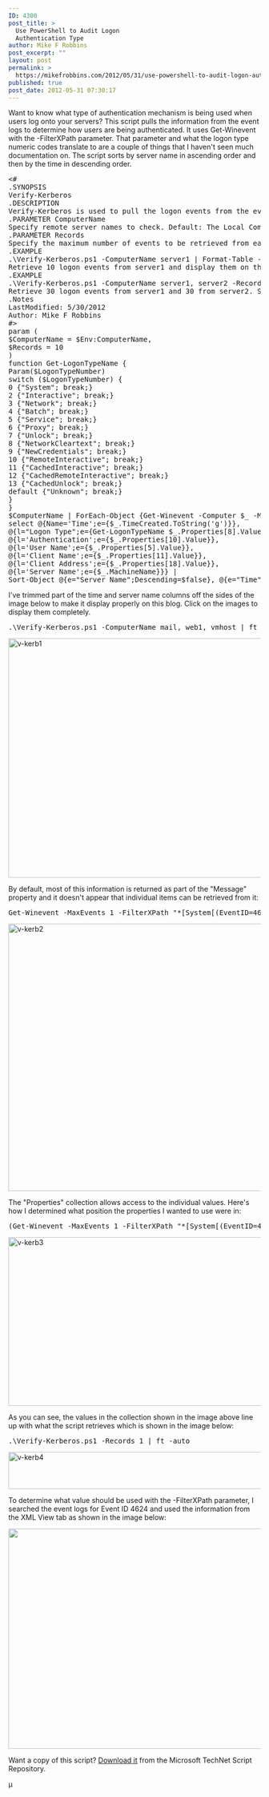 ```yaml
---
ID: 4300
post_title: >
  Use PowerShell to Audit Logon
  Authentication Type
author: Mike F Robbins
post_excerpt: ""
layout: post
permalink: >
  https://mikefrobbins.com/2012/05/31/use-powershell-to-audit-logon-authentication-type/
published: true
post_date: 2012-05-31 07:30:17
---
```

Want to know what type of authentication mechanism is being used when users log onto your servers? This script pulls the information from the event logs to determine how users are being authenticated. It uses Get-Winevent with the -FilterXPath parameter. That parameter and what the logon type numeric codes translate to are a couple of things that I haven't seen much documentation on. The script sorts by server name in ascending order and then by the time in descending order.
<pre class="lang:ps decode:true">&lt;#
.SYNOPSIS
Verify-Kerberos
.DESCRIPTION
Verify-Kerberos is used to pull the logon events from the event log of specific servers to determine what type of authentication mechanism is being used. Examples are NTLM and Kerberos.
.PARAMETER ComputerName
Specify remote server names to check. Default: The Local Computer
.PARAMETER Records
Specify the maximum number of events to be retrieved from each computer. Default: 10
.EXAMPLE
.\Verify-Kerberos.ps1 -ComputerName server1 | Format-Table -AutoSize
Retrieve 10 logon events from server1 and display them on the screen in a table.
.EXAMPLE
.\Verify-Kerberos.ps1 -ComputerName server1, server2 -Records 30 | Export-Csv -NoTypeInformation -Path d:\tmp\voyager-kerberos_test.csv
Retrieve 30 logon events from server1 and 30 from server2. Save the results as a CSV file located in the specified path.
.Notes
LastModified: 5/30/2012
Author: Mike F Robbins
#&gt;
param (
$ComputerName = $Env:ComputerName,
$Records = 10
)
function Get-LogonTypeName {
Param($LogonTypeNumber)
switch ($LogonTypeNumber) {
0 {"System"; break;}
2 {"Interactive"; break;}
3 {"Network"; break;}
4 {"Batch"; break;}
5 {"Service"; break;}
6 {"Proxy"; break;}
7 {"Unlock"; break;}
8 {"NetworkCleartext"; break;}
9 {"NewCredentials"; break;}
10 {"RemoteInteractive"; break;}
11 {"CachedInteractive"; break;}
12 {"CachedRemoteInteractive"; break;}
13 {"CachedUnlock"; break;}
default {"Unknown"; break;}
}
}
$ComputerName | ForEach-Object {Get-Winevent -Computer $_ -MaxEvents $Records -FilterXPath "*[System[(EventID=4624)]]" |
select @{Name='Time';e={$_.TimeCreated.ToString('g')}},
@{l="Logon Type";e={Get-LogonTypeName $_.Properties[8].Value}},
@{l='Authentication';e={$_.Properties[10].Value}},
@{l='User Name';e={$_.Properties[5].Value}},
@{l='Client Name';e={$_.Properties[11].Value}},
@{l='Client Address';e={$_.Properties[18].Value}},
@{l='Server Name';e={$_.MachineName}}} |
Sort-Object @{e="Server Name";Descending=$false}, @{e="Time";Descending=$true}</pre>
I've trimmed part of the time and server name columns off the sides of the image below to make it display properly on this blog. Click on the images to display them completely.
<pre class="lang:ps decode:true">.\Verify-Kerberos.ps1 -ComputerName mail, web1, vmhost | ft -auto</pre>
<a href="http://mikefrobbins.com/wp-content/uploads/2012/05/v-kerb1.png"><img class="alignnone size-full wp-image-4322" alt="v-kerb1" src="http://mikefrobbins.com/wp-content/uploads/2012/05/v-kerb1.png" width="628" height="478" /></a>

By default, most of this information is returned as part of the "Message" property and it doesn't appear that individual items can be retrieved from it:
<pre class="lang:ps decode:true">Get-Winevent -MaxEvents 1 -FilterXPath "*[System[(EventID=4624)]]" | fl</pre>
<a href="http://mikefrobbins.com/wp-content/uploads/2012/05/v-kerb2.png"><img class="alignnone size-full wp-image-4327" alt="v-kerb2" src="http://mikefrobbins.com/wp-content/uploads/2012/05/v-kerb2.png" width="558" height="534" /></a>

The "Properties" collection allows access to the individual values. Here's how I determined what position the properties I wanted to use were in:
<pre class="lang:ps decode:true">(Get-Winevent -MaxEvents 1 -FilterXPath "*[System[(EventID=4624)]]").Properties</pre>
<a href="http://mikefrobbins.com/wp-content/uploads/2012/05/v-kerb3.png"><img class="alignnone size-full wp-image-4326" alt="v-kerb3" src="http://mikefrobbins.com/wp-content/uploads/2012/05/v-kerb3.png" width="549" height="337" /></a>

As you can see, the values in the collection shown in the image above line up with what the script retrieves which is shown in the image below:
<pre class="lang:ps decode:true">.\Verify-Kerberos.ps1 -Records 1 | ft -auto</pre>
<a href="http://mikefrobbins.com/wp-content/uploads/2012/05/v-kerb4.png"><img class="alignnone size-full wp-image-4328" alt="v-kerb4" src="http://mikefrobbins.com/wp-content/uploads/2012/05/v-kerb4.png" width="581" height="74" /></a>

To determine what value should be used with the -FilterXPath parameter, I searched the event logs for Event ID 4624 and used the information from the XML View tab as shown in the image below:

<a href="http://mikefrobbins.com/wp-content/uploads/2012/05/v-kerb5.png"><img class="alignnone size-full wp-image-4347" title="v-kerb5" alt="" src="http://mikefrobbins.com/wp-content/uploads/2012/05/v-kerb5.png" width="632" height="440" /></a>

Want a copy of this script? <a href="http://gallery.technet.microsoft.com/Audit-Logon-Authentication-ffc27095" target="_blank">Download it</a> from the Microsoft TechNet Script Repository.

µ